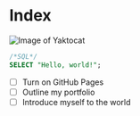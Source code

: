 # Index

![Image of Yaktocat](https://octodex.github.com/images/yaktocat.png)

```sql
/*SQL*/
SELECT "Hello, world!";
```

- [ ] Turn on GitHub Pages
- [ ] Outline my portfolio
- [ ] Introduce myself to the world
